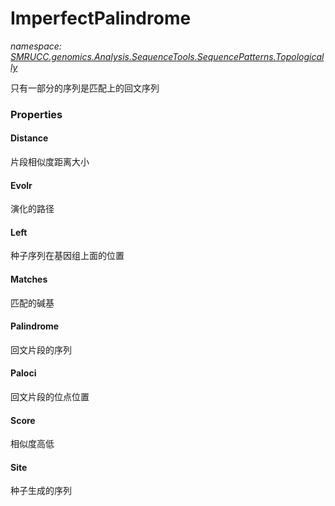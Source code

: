 ﻿# ImperfectPalindrome
_namespace: [SMRUCC.genomics.Analysis.SequenceTools.SequencePatterns.Topologically](./index.md)_

只有一部分的序列是匹配上的回文序列




### Properties

#### Distance
片段相似度距离大小
#### Evolr
演化的路径
#### Left
种子序列在基因组上面的位置
#### Matches
匹配的碱基
#### Palindrome
回文片段的序列
#### Paloci
回文片段的位点位置
#### Score
相似度高低
#### Site
种子生成的序列
